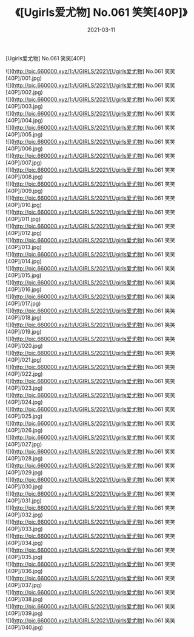 ﻿---
layout: post
title:  《[Ugirls爱尤物] No.061 笑笑[40P]》
date:   2021-03-11
img: http://pic.660000.xyz/1:/UGIRLS/2021/[Ugirls爱尤物] No.061 笑笑[40P]/000.jpg
categories: [美女, 清纯, 唯美]
---

[Ugirls爱尤物] No.061 笑笑[40P]

  ![](http://pic.660000.xyz/1:/UGIRLS/2021/[Ugirls爱尤物] No.061 笑笑[40P]/001.jpg) <br> ![](http://pic.660000.xyz/1:/UGIRLS/2021/[Ugirls爱尤物] No.061 笑笑[40P]/002.jpg) <br> ![](http://pic.660000.xyz/1:/UGIRLS/2021/[Ugirls爱尤物] No.061 笑笑[40P]/003.jpg) <br> ![](http://pic.660000.xyz/1:/UGIRLS/2021/[Ugirls爱尤物] No.061 笑笑[40P]/004.jpg) <br> ![](http://pic.660000.xyz/1:/UGIRLS/2021/[Ugirls爱尤物] No.061 笑笑[40P]/005.jpg) <br> ![](http://pic.660000.xyz/1:/UGIRLS/2021/[Ugirls爱尤物] No.061 笑笑[40P]/006.jpg) <br> ![](http://pic.660000.xyz/1:/UGIRLS/2021/[Ugirls爱尤物] No.061 笑笑[40P]/007.jpg) <br> ![](http://pic.660000.xyz/1:/UGIRLS/2021/[Ugirls爱尤物] No.061 笑笑[40P]/008.jpg) <br> ![](http://pic.660000.xyz/1:/UGIRLS/2021/[Ugirls爱尤物] No.061 笑笑[40P]/009.jpg) <br> ![](http://pic.660000.xyz/1:/UGIRLS/2021/[Ugirls爱尤物] No.061 笑笑[40P]/010.jpg) <br> ![](http://pic.660000.xyz/1:/UGIRLS/2021/[Ugirls爱尤物] No.061 笑笑[40P]/011.jpg) <br> ![](http://pic.660000.xyz/1:/UGIRLS/2021/[Ugirls爱尤物] No.061 笑笑[40P]/012.jpg) <br> ![](http://pic.660000.xyz/1:/UGIRLS/2021/[Ugirls爱尤物] No.061 笑笑[40P]/013.jpg) <br> ![](http://pic.660000.xyz/1:/UGIRLS/2021/[Ugirls爱尤物] No.061 笑笑[40P]/014.jpg) <br> ![](http://pic.660000.xyz/1:/UGIRLS/2021/[Ugirls爱尤物] No.061 笑笑[40P]/015.jpg) <br> ![](http://pic.660000.xyz/1:/UGIRLS/2021/[Ugirls爱尤物] No.061 笑笑[40P]/016.jpg) <br> ![](http://pic.660000.xyz/1:/UGIRLS/2021/[Ugirls爱尤物] No.061 笑笑[40P]/017.jpg) <br> ![](http://pic.660000.xyz/1:/UGIRLS/2021/[Ugirls爱尤物] No.061 笑笑[40P]/018.jpg) <br> ![](http://pic.660000.xyz/1:/UGIRLS/2021/[Ugirls爱尤物] No.061 笑笑[40P]/019.jpg) <br> ![](http://pic.660000.xyz/1:/UGIRLS/2021/[Ugirls爱尤物] No.061 笑笑[40P]/020.jpg) <br> ![](http://pic.660000.xyz/1:/UGIRLS/2021/[Ugirls爱尤物] No.061 笑笑[40P]/021.jpg) <br> ![](http://pic.660000.xyz/1:/UGIRLS/2021/[Ugirls爱尤物] No.061 笑笑[40P]/022.jpg) <br> ![](http://pic.660000.xyz/1:/UGIRLS/2021/[Ugirls爱尤物] No.061 笑笑[40P]/023.jpg) <br> ![](http://pic.660000.xyz/1:/UGIRLS/2021/[Ugirls爱尤物] No.061 笑笑[40P]/024.jpg) <br> ![](http://pic.660000.xyz/1:/UGIRLS/2021/[Ugirls爱尤物] No.061 笑笑[40P]/025.jpg) <br> ![](http://pic.660000.xyz/1:/UGIRLS/2021/[Ugirls爱尤物] No.061 笑笑[40P]/026.jpg) <br> ![](http://pic.660000.xyz/1:/UGIRLS/2021/[Ugirls爱尤物] No.061 笑笑[40P]/027.jpg) <br> ![](http://pic.660000.xyz/1:/UGIRLS/2021/[Ugirls爱尤物] No.061 笑笑[40P]/028.jpg) <br> ![](http://pic.660000.xyz/1:/UGIRLS/2021/[Ugirls爱尤物] No.061 笑笑[40P]/029.jpg) <br> ![](http://pic.660000.xyz/1:/UGIRLS/2021/[Ugirls爱尤物] No.061 笑笑[40P]/030.jpg) <br> ![](http://pic.660000.xyz/1:/UGIRLS/2021/[Ugirls爱尤物] No.061 笑笑[40P]/031.jpg) <br> ![](http://pic.660000.xyz/1:/UGIRLS/2021/[Ugirls爱尤物] No.061 笑笑[40P]/032.jpg) <br> ![](http://pic.660000.xyz/1:/UGIRLS/2021/[Ugirls爱尤物] No.061 笑笑[40P]/033.jpg) <br> ![](http://pic.660000.xyz/1:/UGIRLS/2021/[Ugirls爱尤物] No.061 笑笑[40P]/034.jpg) <br> ![](http://pic.660000.xyz/1:/UGIRLS/2021/[Ugirls爱尤物] No.061 笑笑[40P]/035.jpg) <br> ![](http://pic.660000.xyz/1:/UGIRLS/2021/[Ugirls爱尤物] No.061 笑笑[40P]/036.jpg) <br> ![](http://pic.660000.xyz/1:/UGIRLS/2021/[Ugirls爱尤物] No.061 笑笑[40P]/037.jpg) <br> ![](http://pic.660000.xyz/1:/UGIRLS/2021/[Ugirls爱尤物] No.061 笑笑[40P]/038.jpg) <br> ![](http://pic.660000.xyz/1:/UGIRLS/2021/[Ugirls爱尤物] No.061 笑笑[40P]/039.jpg) <br> ![](http://pic.660000.xyz/1:/UGIRLS/2021/[Ugirls爱尤物] No.061 笑笑[40P]/040.jpg) <br>